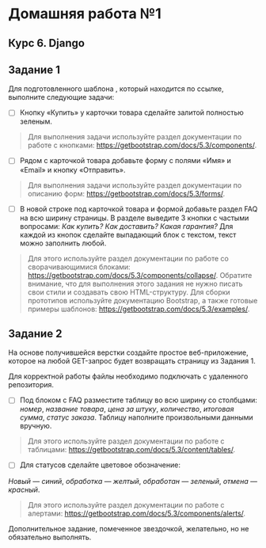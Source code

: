 # Домашняя работа №1
## Курс 6. Django
## Задание 1
Для подготовленного шаблона , который находится по ссылке, выполните следующие задачи:

 - [ ] Кнопку «Купить» у карточки товара сделайте залитой полностью зеленым.
 > Для выполнения задачи используйте раздел документации по работе с кнопками: https://getbootstrap.com/docs/5.3/components/.

 - [ ] Рядом с карточкой товара добавьте форму с полями «Имя» и «Email» и кнопку «Отправить».
 > Для выполнения задачи используйте раздел документации по описанию форм: https://getbootstrap.com/docs/5.3/forms/.
 - [ ] В новой строке под карточкой товара и формой добавьте раздел FAQ на всю ширину страницы. В разделе выведите 3 кнопки с частыми вопросами:
_Как купить?_
_Как доставить?_
_Какая гарантия?_
 Для каждой из кнопок сделайте выпадающий блок с текстом, текст можно заполнить любой.
> Для этого используйте раздел документации по работе со сворачивающимися блоками: https://getbootstrap.com/docs/5.3/components/collapse/.
> Обратите внимание, что для выполнения этого задания не нужно писать свои стили и создавать свою HTML-структуру. Для сборки прототипов используйте документацию Bootstrap, а также готовые примеры шаблонов: https://getbootstrap.com/docs/5.3/examples/.

## Задание 2
На основе получившейся верстки создайте простое веб-приложение, которое на любой GET-запрос будет возвращать страницу из Задания 1.

Для корректной работы файлы необходимо подключать с удаленного репозитория.

 - [ ] Под блоком с FAQ разместите таблицу во всю ширину со столбцами: _номер_, _название товара_, _цена за штуку_, _количество_, _итоговая сумма_, _статус заказа_. Таблицу наполните произвольными данными вручную.

 > Для этого используйте раздел документации по работе с таблицами: https://getbootstrap.com/docs/5.3/content/tables/.

 - [ ] Для статусов сделайте цветовое обозначение:

_Новый — синий_, _обработка — желтый_, _обработан — зеленый_, _отмена — красный_.
 > Для этого используйте раздел документации по работе с алертами: https://getbootstrap.com/docs/5.3/components/alerts/.

 
Дополнительное задание, помеченное звездочкой, желательно, но не обязательно выполнять.